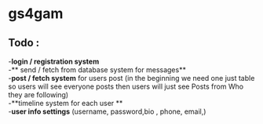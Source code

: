 # gs4gam  <br/>
## Todo :
   -**login / registration system**
   <br>
   -** send / fetch from database system for messages**
   <br>
   -**post / fetch system** for users post (in the beginning we need one just table so users will see everyone posts  then users will just see Posts from Who they are following)<br/>
   -**timeline system for each user **
   <br>
   -**user info settings** (username, password,bio , phone, email,)
   
